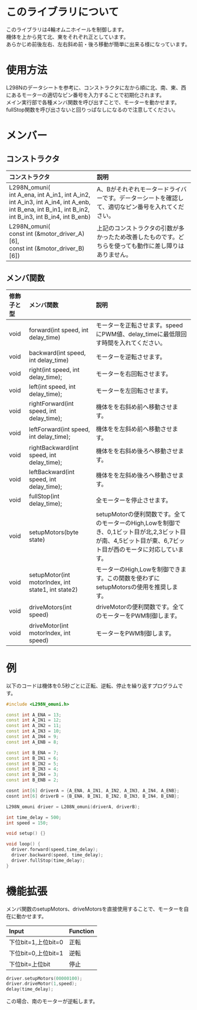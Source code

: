 # このライブラリについて
このライブラリは4輪オムニホイールを制御します。  
機体を上から見て北、東をそれぞれ正としています。  
あらかじめ前後左右、左右斜め前・後ろ移動が簡単に出来る様になっています。  

# 使用方法
L298Nのデータシートを参考に、コンストラクタに左から順に北、南、東、西にあるモーターの適切なピン番号を入力することで初期化されます。  
メイン実行部で各種メンバ関数を呼び出すことで、モーターを動かせます。  
fullStop関数を呼び出さないと回りっぱなしになるので注意してください。

# メンバー
## コンストラクタ
|コンストラクタ|説明|
|:------------|:--|
|L298N_omuni(<br>int A_ena, int A_in1, int A_in2, int A_in3, int A_in4, int A_enb,<br>int B_ena, int B_in1, int B_in2, int B_in3, int B_in4, int B_enb)|A、Bがそれぞれモータードライバーです。データーシートを確認して、適切なピン番号を入れてください。|
|L298N_omuni(<br>const int (&motor_driver_A)[6], <br>const int (&motor_driver_B)[6])|上記のコンストラクタの引数が多かったため改善したものです。どちらを使っても動作に差し障りはありません。|

## メンバ関数
|修飾子と型|メンバ関数|説明|
|:--------|:--------|:---|
|void     |forward(int speed, int delay_time)|モーターを正転させます。speedにPWM値、delay_timeに最低限回す時間を入れてください。|
|void     |backward(int speed, int delay_time)|モーターを逆転させます。|
|void     |right(int speed, int delay_time);|モーターを右回転させます。|
|void     |left(int speed, int delay_time);|モーターを左回転させます。|
|void     |rightForward(int speed, int delay_time);|機体をを右斜め前へ移動させます。|
|void     |leftForward(int speed, int delay_time);|機体をを左斜め前へ移動させます。|
|void     |rightBackward(int speed, int delay_time);|機体をを右斜め後ろへ移動させます。|
|void     |leftBackward(int speed, int delay_time);|機体をを左斜め後ろへ移動させます。|
|void     |fullStop(int delay_time);|全モーターを停止させます。|
|void     |setupMotors(byte state)|setupMotorの便利関数です。全てのモーターのHigh,Lowを制御でき、0,1ビット目が北,2,3ビット目が南、4,5ビット目が東、6,7ビット目が西のモータに対応しています。|
|void     |setupMotor(int motorIndex, int state1, int state2)|モーターのHigh,Lowを制御できます。この関数を使わずにsetupMotorsの使用を推奨します。|
|void     |driveMotors(int speed)|driveMotorの便利関数です。全てのモーターをPWM制御します。|
|void     |driveMotor(int motorIndex, int speed)|モーターをPWM制御します。|

# 例
以下のコードは機体を0.5秒ごとに正転、逆転、停止を繰り返すプログラムです。
```C++
#include <L298N_omuni.h>

const int A_ENA = 13;
const int A_IN1 = 12;
const int A_IN2 = 11;
const int A_IN3 = 10;
const int A_IN4 = 9;
const int A_ENB = 8;

const int B_ENA = 7;
const int B_IN1 = 6;
const int B_IN2 = 5;
const int B_IN3 = 4;
const int B_IN4 = 3;
const int B_ENB = 2;

cosnt int[6] driverA = {A_ENA, A_IN1, A_IN2, A_IN3, A_IN4, A_ENB};
cosnt int[6] driverB = {B_ENA, B_IN1, B_IN2, B_IN3, B_IN4, B_ENB};

L298N_omuni driver = L208N_omuni(driverA, driverB);

int time_delay = 500;
int speed = 150;

void setup() {}

void loop() {
  driver.forward(speed,time_delay);
  driver.backward(speed, time_delay);
  driver.fullStop(time_delay);
}
```

# 機能拡張
メンバ関数のsetupMotors、driveMotorsを直接使用することで、モーターを自在に動かせます。

|Input|Function|
|:----|:-------|
|下位bit=1,上位bit=0|正転|
|下位bit=0,上位bit=1|逆転|
|下位bit=上位bit|停止|
```C++
driver.setupMotors(00000100);
driver.driveMotor(1,speed);
delay(time_delay);
```
この場合、南のモーターが逆転します。
